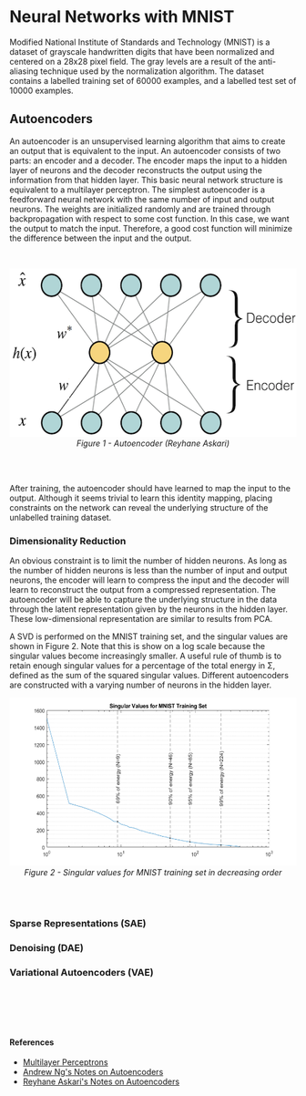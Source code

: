 # Neural Networks with MNIST 

Modified National Institute of Standards and Technology (MNIST) is a dataset of grayscale handwritten digits that have been normalized and centered on a 28x28 pixel field. The gray levels are a result of the anti-aliasing technique used by the normalization algorithm. The dataset contains a labelled training set of 60000 examples, and a labelled test set of 10000 examples. 

## Autoencoders

An autoencoder is an unsupervised learning algorithm that aims to create an output that is equivalent to the input. An autoencoder consists of two parts: an encoder and a decoder. The encoder maps the input to a hidden layer of neurons and the decoder reconstructs the output using the information from that hidden layer. This basic neural network structure is equivalent to a multilayer perceptron. The simplest autoencoder is a feedforward neural network with the same number of input and output neurons. The weights are initialized randomly and are trained through backpropagation with respect to some cost function. In this case, we want the output to match the input. Therefore, a good cost function will minimize the difference between the input and the output. 

<br />

<p align="center">
  <img width="550" height="295" src="/images/ae.png">
  <br />
  <em>Figure 1 - Autoencoder (Reyhane Askari)</em>
</p>

<br />
<br />

After training, the autoencoder should have learned to map the input to the output. Although it seems trivial to learn this identity mapping, placing constraints on the network can reveal the underlying structure of the unlabelled training dataset. 

### Dimensionality Reduction

An obvious constraint is to limit the number of hidden neurons. As long as the number of hidden neurons is less than the number of input and output neurons, the encoder will learn to compress the input and the decoder will learn to reconstruct the output from a compressed representation. The autoencoder will be able to capture the underlying structure in the data through the latent representation given by the neurons in the hidden layer. These low-dimensional representation are similar to results from PCA.

A SVD is performed on the MNIST training set, and the singular values are shown in Figure 2. Note that this is show on a log scale because the singular values become increasingly smaller. A useful rule of thumb is to retain enough singular values for a percentage of the total energy in Σ, defined as the sum of the squared singular values. Different autoencoders are constructed with a varying number of neurons in the hidden layer. 

<p align="center">
  <img width="550" height="295" src="/images/svd.png">
  <br />
  <em>Figure 2 - Singular values for MNIST training set in decreasing order</em>
</p>

<br />
<br />

### Sparse Representations (SAE)

### Denoising (DAE)

### Variational Autoencoders (VAE)


<br />
<br />
<br />
<br />


#### References
 - [Multilayer Perceptrons](https://pdfs.semanticscholar.org/7b79/cccc8de41d76a2ca20eacc3d39f7b45bff5f.pdf)
 - [Andrew Ng's Notes on Autoencoders](https://web.stanford.edu/class/cs294a/sparseAutoencoder_2011new.pdf)
 - [Reyhane Askari's Notes on Autoencoders](https://reyhaneaskari.github.io/AE.htm)
